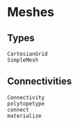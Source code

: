 # Meshes

## Types

```@docs
CartesianGrid
SimpleMesh
```

## Connectivities

```@docs
Connectivity
polytopetype
connect
materialize
```
